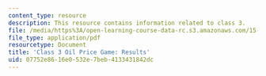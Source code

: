 ```yaml
---
content_type: resource
description: This resource contains information related to class 3.
file: /media/https%3A/open-learning-course-data-rc.s3.amazonaws.com/15-067-competitive-decision-making-and-negotiation-spring-2011/07752e8616e0532e7beb4133431842dc_MIT15_067S11_Cl3_O_Pr_G_RE.pdf
file_type: application/pdf
resourcetype: Document
title: 'Class 3 Oil Price Game: Results'
uid: 07752e86-16e0-532e-7beb-4133431842dc
---
```

